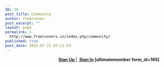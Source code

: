 ```yaml
---
ID: 18
post_title: Community
author: freerunner
post_excerpt: ""
layout: page
permalink: >
  http://www.freerunners.in/index.php/community/
published: true
post_date: 2015-07-21 07:21:53
---
```

<div class="container">
<p style="text-align: right;"><strong><a href="http://www.freerunners.in/index.php/register/">Sign Up </a></strong>| <strong><a href="http://www.freerunners.in/index.php/login/"> Sign In</a>
[ultimatemember form_id=165]</strong></p>

</div>